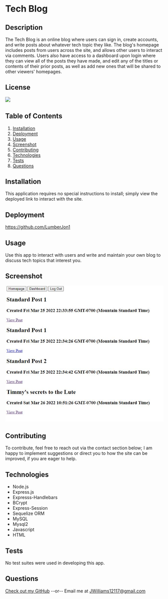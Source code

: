 # Tech Blog

  ## Description
  The Tech Blog is an online blog where users can sign in, create accounts, and write posts about whatever tech topic they like.  The blog's homepage includes posts from users across the site, and allows other users to interact via comments.  Users also have access to a dashboard upon login where they can view all of the posts they have made, and edit any of the titles or contents of their prior posts, as well as add new ones that will be shared to other viewers' homepages.

  ## License
  [<img src="https://img.shields.io/badge/License-MIT-blue.svg?logo=LOGO">](LINK)

  ## Table of Contents
  1. [Installation](#Installation)
  2. [Deployment](#Deployment)
  3. [Usage](#Usage)
  4. [Screenshot](#Screenshot)
  5. [Contributing](#Contributing)
  6. [Technologies](#Technologies)
  7. [Tests](#Tests)
  8. [Questions](#Questions)

  ## Installation
  This application requires no special instructions to install; simply view the deployed link to interact with the site.

  ## Deployment
  https://github.com/LumberJon1

  ## Usage
  Use this app to interact with users and write and maintain your own blog to discuss tech topics that interest you.

  ## Screenshot
  ![Screenshot](./public/images/Screenshot.JPG)


  ## Contributing
  To contribute, feel free to reach out via the contact section below; I am happy to implement suggestions or direct you to how the site can be improved, if you are eager to help.

  ## Technologies
  * Node.js
  * Express.js
  * Expresss-Handlebars
  * BCrypt
  * Express-Session
  * Sequelize ORM
  * MySQL
  * Mysql2
  * Javascript
  * HTML

  ## Tests
  No test suites were used in developing this app.

  ## Questions
  [Check out my GitHub](https://github.com/LumberJon1)
  --or--
  Email me at JWilliams12117@gmail.com